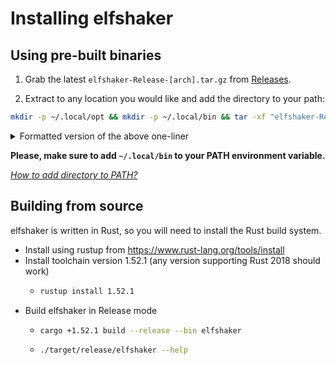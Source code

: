 # Installing elfshaker

## Using pre-built binaries
1. Grab the latest `elfshaker-Release-[arch].tar.gz` from [Releases](https://github.com/elfshaker/elfshaker/releases).

2. Extract to any location you would like and add the directory to your path:
```bash
mkdir -p ~/.local/opt && mkdir -p ~/.local/bin && tar -xf "elfshaker-Release-$(uname -m).tar.gz" -C ~/.local/opt && ln -s ~/.local/opt/elfshaker/bin/elfshaker ~/.local/bin/elfshaker
```
<details>
  <summary>Formatted version of the above one-liner</summary>

```bash
mkdir -p ~/.local/opt
mkdir -p ~/.local/bin
tar -xf "elfshaker-Release-$(uname -m).tar.gz" -C ~/.local/opt
ln -s ~/.local/opt/elfshaker/bin/elfshaker ~/.local/bin/elfshaker
```
</details>

**Please, make sure to add `~/.local/bin` to your PATH environment variable.**

*[How to add directory to PATH?](https://askubuntu.com/questions/60218/how-to-add-a-directory-to-the-path)*

## Building from source

elfshaker is written in Rust, so you will need to install the Rust build system.
- Install using rustup from https://www.rust-lang.org/tools/install
- Install toolchain version 1.52.1 (any version supporting Rust 2018 should work)
  - ```bash
    rustup install 1.52.1
    ```
- Build elfshaker in Release mode
  - ```bash
    cargo +1.52.1 build --release --bin elfshaker
    ```
  - ```bash
    ./target/release/elfshaker --help
    ```
